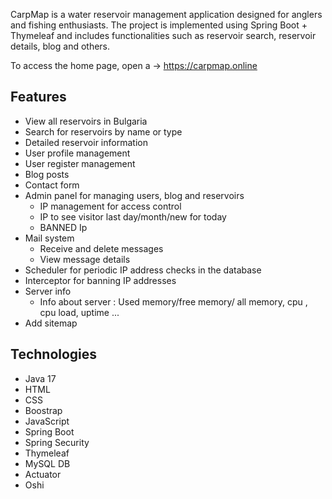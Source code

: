 CarpMap is a water reservoir management application designed for anglers and fishing enthusiasts.
The project is implemented using Spring Boot + Thymeleaf and includes functionalities such as reservoir search,
reservoir details, blog and others.

To access the home page, open a -> https://carpmap.online

## Features

- View all reservoirs in Bulgaria
- Search for reservoirs by name or type
- Detailed reservoir information
- User profile management
- User register management
- Blog posts
- Contact form
- Admin panel for managing users, blog and reservoirs
  - IP management for access control
  - IP to see visitor last day/month/new for today
  - BANNED Ip
- Mail system
  - Receive and delete messages
  - View message details
- Scheduler for periodic IP address checks in the database
- Interceptor for banning IP addresses
- Server info
  - Info about server : Used memory/free memory/ all memory, cpu , cpu load, uptime ...
- Add sitemap

## Technologies

- Java 17
- HTML
- CSS
- Boostrap
- JavaScript
- Spring Boot
- Spring Security
- Thymeleaf
- MySQL DB
- Actuator
- Oshi
